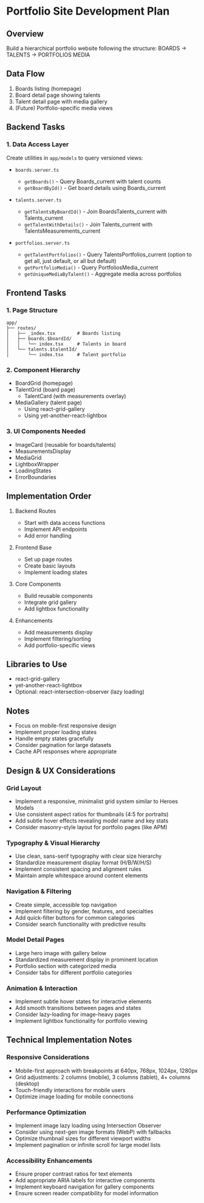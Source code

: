 # Portfolio Site Development Plan

## Overview

Build a hierarchical portfolio website following the structure:
BOARDS → TALENTS → PORTFOLIOS MEDIA

## Data Flow

1. Boards listing (homepage)
2. Board detail page showing talents
3. Talent detail page with media gallery
4. (Future) Portfolio-specific media views

## Backend Tasks

### 1. Data Access Layer

Create utilities in `app/models` to query versioned views:

- `boards.server.ts`

  - `getBoards()` - Query Boards_current with talent counts
  - `getBoardById()` - Get board details using Boards_current

- `talents.server.ts`

  - `getTalentsByBoardId()` - Join BoardsTalents_current with Talents_current
  - `getTalentWithDetails()` - Join Talents_current with TalentsMeasurements_current

- `portfolios.server.ts`
  - `getTalentPortfolios()` - Query TalentsPortfolios_current (option to get all, just default, or all but default)
  - `getPortfolioMedia()` - Query PortfoliosMedia_current
  - `getUniqueMediaByTalent()` - Aggregate media across portfolios

## Frontend Tasks

### 1. Page Structure

```
app/
├── routes/
│   ├── _index.tsx        # Boards listing
│   ├── boards.$boardId/
│   │   └── index.tsx     # Talents in board
│   └── talents.$talentId/
│       └── index.tsx     # Talent portfolio
```

### 2. Component Hierarchy

- BoardGrid (homepage)
- TalentGrid (board page)
  - TalentCard (with measurements overlay)
- MediaGallery (talent page)
  - Using react-grid-gallery
  - Using yet-another-react-lightbox

### 3. UI Components Needed

- ImageCard (reusable for boards/talents)
- MeasurementsDisplay
- MediaGrid
- LightboxWrapper
- LoadingStates
- ErrorBoundaries

## Implementation Order

1. Backend Routes

   - Start with data access functions
   - Implement API endpoints
   - Add error handling

2. Frontend Base

   - Set up page routes
   - Create basic layouts
   - Implement loading states

3. Core Components

   - Build reusable components
   - Integrate grid gallery
   - Add lightbox functionality

4. Enhancements
   - Add measurements display
   - Implement filtering/sorting
   - Add portfolio-specific views

## Libraries to Use

- react-grid-gallery
- yet-another-react-lightbox
- Optional: react-intersection-observer (lazy loading)

## Notes

- Focus on mobile-first responsive design
- Implement proper loading states
- Handle empty states gracefully
- Consider pagination for large datasets
- Cache API responses where appropriate

## Design & UX Considerations

### Grid Layout

- Implement a responsive, minimalist grid system similar to Heroes Models
- Use consistent aspect ratios for thumbnails (4:5 for portraits)
- Add subtle hover effects revealing model name and key stats
- Consider masonry-style layout for portfolio pages (like APM)

### Typography & Visual Hierarchy

- Use clean, sans-serif typography with clear size hierarchy
- Standardize measurement display format (H/B/W/H/S)
- Implement consistent spacing and alignment rules
- Maintain ample whitespace around content elements

### Navigation & Filtering

- Create simple, accessible top navigation
- Implement filtering by gender, features, and specialties
- Add quick-filter buttons for common categories
- Consider search functionality with predictive results

### Model Detail Pages

- Large hero image with gallery below
- Standardized measurement display in prominent location
- Portfolio section with categorized media
- Consider tabs for different portfolio categories

### Animation & Interaction

- Implement subtle hover states for interactive elements
- Add smooth transitions between pages and states
- Consider lazy-loading for image-heavy pages
- Implement lightbox functionality for portfolio viewing

## Technical Implementation Notes

### Responsive Considerations

- Mobile-first approach with breakpoints at 640px, 768px, 1024px, 1280px
- Grid adjustments: 2 columns (mobile), 3 columns (tablet), 4+ columns (desktop)
- Touch-friendly interactions for mobile users
- Optimize image loading for mobile connections

### Performance Optimization

- Implement image lazy loading using Intersection Observer
- Consider using next-gen image formats (WebP) with fallbacks
- Optimize thumbnail sizes for different viewport widths
- Implement pagination or infinite scroll for large model lists

### Accessibility Enhancements

- Ensure proper contrast ratios for text elements
- Add appropriate ARIA labels for interactive components
- Implement keyboard navigation for gallery components
- Ensure screen reader compatibility for model information
